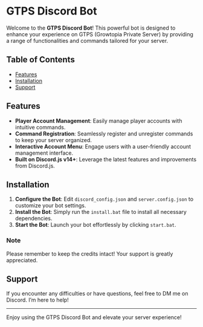 # GTPS Discord Bot

Welcome to the **GTPS Discord Bot**! This powerful bot is designed to enhance your experience on GTPS (Growtopia Private Server) by providing a range of functionalities and commands tailored for your server.

## Table of Contents
- [Features](#features)
- [Installation](#installation)
- [Support](#support)

## Features
- **Player Account Management**: Easily manage player accounts with intuitive commands.
- **Command Registration**: Seamlessly register and unregister commands to keep your server organized.
- **Interactive Account Menu**: Engage users with a user-friendly account management interface.
- **Built on Discord.js v14+**: Leverage the latest features and improvements from Discord.js.

## Installation

1. **Configure the Bot**: Edit `discord_config.json` and `server.config.json` to customize your bot settings.
2. **Install the Bot**: Simply run the `install.bat` file to install all necessary dependencies.
3. **Start the Bot**: Launch your bot effortlessly by clicking `start.bat`.

### Note
Please remember to keep the credits intact! Your support is greatly appreciated.

## Support
If you encounter any difficulties or have questions, feel free to DM me on Discord. I’m here to help!

---

Enjoy using the GTPS Discord Bot and elevate your server experience!
